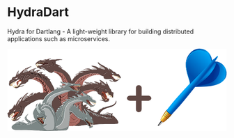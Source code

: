 # HydraDart
Hydra for Dartlang - A light-weight library for building distributed applications such as microservices.

![](HydraDart.png)

